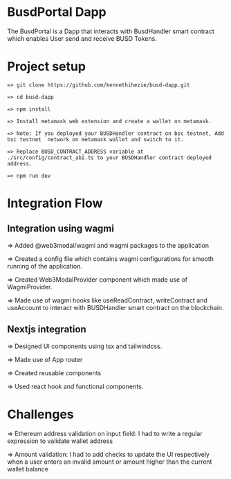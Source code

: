 # BusdPortal Dapp

The BusdPortal is a Dapp that interacts with BusdHandler smart contract which enables
User send and receive BUSD Tokens.

# Project setup

```
=> git clone https://github.com/kennethihezie/busd-dapp.git

=> cd busd-dapp

=> npm install

=> Install metamask web extension and create a wallet on metamask.

=> Note: If you deployed your BUSDHandler contract on bsc testnet, Add bsc testnet  network on metamask wallet and switch to it.

=> Replace BUSD_CONTRACT_ADDRESS variable at ./src/config/contract_abi.ts to your BUSDHandler contract deployed address.

=> npm run dev
```

# Integration Flow

## Integration using wagmi

=> Added @web3modal/wagmi and wagmi packages to the application

=> Created a config file which contains wagmi configurations for smooth running of the application.

=> Created Web3ModalProvider component which made use of WagmiProvider.

=> Made use of wagmi hooks like useReadContract, writeContract and useAccount to interact with BUSDHandler smart contract on the blockchain.


## Nextjs integration

=> Designed UI components using tsx and tailwindcss.

=> Made use of App router

=> Created reusable components

=> Used react hook and functional components.

# Challenges

=> Ethereum address validation on input field: I had to write a regular expression to validate wallet address

=> Amount validation: I had to add checks to update the UI respectively when a user enters an invalid amount or amount higher than the current wallet balance
